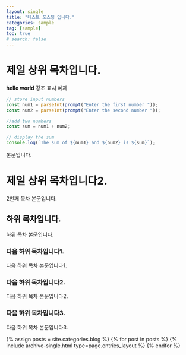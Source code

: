 ```yaml
---
layout: single
title: "테스트 포스팅 입니다."
categories: sample
tag: [sample]
toc: true
# search: false
---
```


# 제일 상위 목차입니다.

**hello world** 강조 표시 예제

```javascript
// store input numbers
const num1 = parseInt(prompt("Enter the first number "));
const num2 = parseInt(prompt("Enter the second number "));

//add two numbers
const sum = num1 + num2;

// display the sum
console.log(`The sum of ${num1} and ${num2} is ${sum}`);
```

본문입니다.

# 제일 상위 목차입니다2.

2번째 목차 본문입니다.

## 하위 목차입니다.

하위 목차 본문입니다.

### 다음 하위 목차입니다1.

다음 하위 목차 본문입니다1.

### 다음 하위 목차입니다2.

다음 하위 목차 본문입니다2.

### 다음 하위 목차입니다3.

다음 하위 목차 본문입니다3.

{% assign posts = site.categories.blog %}
{% for post in posts %} {% include archive-single.html type=page.entries_layout %} {% endfor %}
